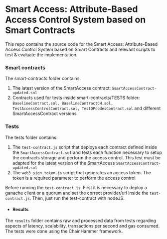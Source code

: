 # Smart Access: Attribute-Based Access Control System based on Smart Contracts
This repo contains the source code for the Smart Access: Attribute-Based Access Control System based on Smart Contracts and relevant scripts to test & evaluate the implementation.

### Smart contracts
The smart-contracts folder contains.
1. The latest version of the SmartAccess contract: ```SmartAccessContract-updated.sol```
2. Contracts used for tests inside smart-contracts/TESTS folder: ```BaselineContract.sol, BaselineContractCH.sol, TestAccessControlContract.sol, TestOPcodesContract.sol``` and different SmartAccessContract versions

### Tests
The tests folder contains:
1. The ```test-contract.js``` script that deploys each contract defined inside the ```SmartAccessContract.sol``` and tests each function necessary to setup the contracts storage and perform the access control. This test must be adapted for the latest version of the SmartAccess ```SmartAccessContract-updated.sol```
2. The ```web3_sign_token.js``` script that generates an access token. The token is a required parameter to perform the access control

Before running the ```test-contract.js```. First it is necessary to deploy a ganache client or a quorum and set the correct provider/url inside the ```test-contract.js```. Then, just run the test-contract with nodeJS.


- #### Results
The ```results``` folder contains raw and processed data from tests regarding aspects of latency, scalability, transactions per second and gas consumed.
The tests were done using the ChainHammer framework.